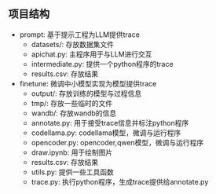 ## 项目结构

- prompt: 基于提示工程为LLM提供trace
  - datasets/: 存放数据集文件
  - apichat.py: 主程序用于与LLM进行交互
  - intermediate.py: 提供一个python程序的trace
  - results.csv: 存放结果
- finetune: 微调中小模型实现为模型提供trace
  - output/: 存放训练的模型与过程信息
  - tmp/: 存放一些临时的文件
  - wandb/: 存放wandb的信息
  - annotate.py: 用于接受trace信息并标注python程序
  - codellama.py: codellama模型，微调与运行程序
  - opencoder.py: opencoder,qwen模型，微调与运行程序
  - draw.ipynb: 用于绘制图片
  - results.csv: 存放结果
  - utils.py: 提供一些工具函数
  - trace.py: 执行python程序，生成trace提供给annotate.py